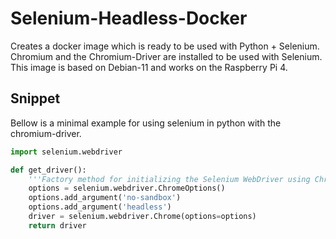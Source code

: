 # Selenium-Headless-Docker
Creates a docker image which is ready to be used with Python + Selenium. Chromium and the Chromium-Driver are installed to be used with Selenium. This image is based on Debian-11 and works on the Raspberry Pi 4.

## Snippet
Bellow is a minimal example for using selenium in python with the chromium-driver.

```python
import selenium.webdriver 

def get_driver(): 
    '''Factory method for initializing the Selenium WebDriver using Chromium as backend.'''
    options = selenium.webdriver.ChromeOptions() 
    options.add_argument('no-sandbox')
    options.add_argument('headless')
    driver = selenium.webdriver.Chrome(options=options)
    return driver
```


